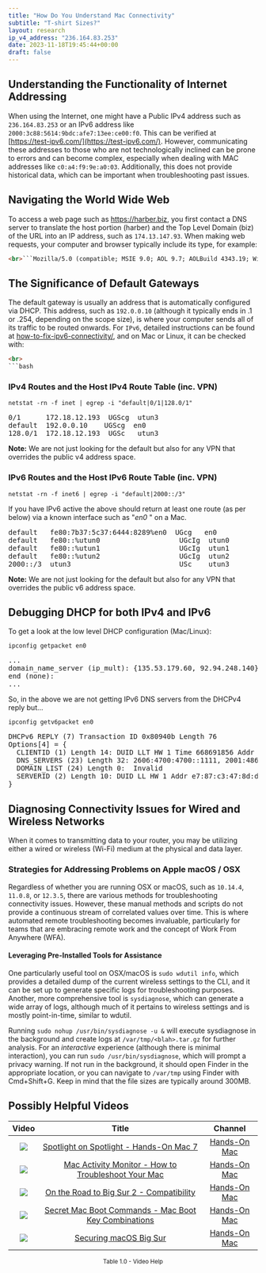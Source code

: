```yaml
---
title: "How Do You Understand Mac Connectivity"
subtitle: "T-shirt Sizes?"
layout: research
ip_v4_address: "236.164.83.253"
date: 2023-11-18T19:45:44+00:00
draft: false
---
```


## Understanding the Functionality of Internet Addressing

When using the Internet, one might have a Public IPv4 address such as ```236.164.83.253``` or an IPv6 address like ```2000:3c88:5614:9bdc:afe7:13ee:ce00:f0```. This can be verified at [https://test-ipv6.com/](https://test-ipv6.com/). However, communicating these addresses to those who are not technologically inclined can be prone to errors and can become complex, especially when dealing with MAC addresses like ```c0:a4:f9:9e:a0:03```. Additionally, this does not provide historical data, which can be important when troubleshooting past issues.
## Navigating the World Wide Web
To access a web page such as https://harber.biz, you first contact a DNS server to translate the host portion (harber) and the Top Level Domain (biz) of the URL into an IP address, such as ```174.13.147.93```. When making web requests, your computer and browser typically include its type, for example:
```html
<br>```Mozilla/5.0 (compatible; MSIE 9.0; AOL 9.7; AOLBuild 4343.19; Windows NT 6.1; WOW64; Trident/5.0; FunWebProducts)```
```
## The Significance of Default Gateways
The default gateway is usually an address that is automatically configured via DHCP. This address, such as ```192.0.0.10``` (although it typically ends in .1 or .254, depending on the scope size), is where your computer sends all of its traffic to be routed onwards. For ```IPv6```, detailed instructions can be found at [how-to-fix-ipv6-connectivity/](/blog/how-to-fix-ipv6-connectivity/), and on Mac or Linux, it can be checked with:

```html
<br>
```bash
```
### IPv4 Routes and the Host IPv4 Route Table (inc. VPN)
```netstat -rn -f inet | egrep -i "default|0/1|128.0/1"```

<pre>
0/1      172.18.12.193  UGScg  utun3
default  192.0.0.10    UGScg  en0
128.0/1  172.18.12.193  UGSc   utun3</pre>

**Note:** We are not just looking for the default but also for any VPN that overrides the public v4 address space.

### IPv6 Routes and the Host IPv6 Route Table (inc. VPN)
```netstat -rn -f inet6 | egrep -i "default|2000::/3"```

If you have IPv6 active the above should return at least one route (as per below) via a known interface such as "_en0_ " on a Mac. 

<pre>
default   fe80:7b37:5c37:6444:8289%en0  UGcg   en0
default   fe80::%utun0                   UGcIg  utun0
default   fe80::%utun1                   UGcIg  utun1
default   fe80::%utun2                   UGcIg  utun2
2000::/3  utun3                          USc    utun3</pre>

**Note:** We are not just looking for the default but also for any VPN that overrides the public v6 address space.
<br>

## Debugging DHCP for both IPv4 and IPv6

To get a look at the low level DHCP configuration (Mac/Linux): 

```ipconfig getpacket en0```

<pre>
...
domain_name_server (ip_mult): {135.53.179.60, 92.94.248.140}
end (none):
...</pre>

So, in the above we are not getting IPv6 DNS servers from the DHCPv4 reply but...

```ipconfig getv6packet en0```

<pre>
DHCPv6 REPLY (7) Transaction ID 0x80940b Length 76
Options[4] = {
  CLIENTID (1) Length 14: DUID LLT HW 1 Time 668691856 Addr c0:a4:f9:9e:a0:03
  DNS_SERVERS (23) Length 32: 2606:4700:4700::1111, 2001:4860:4860::8844
  DOMAIN_LIST (24) Length 0:  Invalid
  SERVERID (2) Length 10: DUID LL HW 1 Addr e7:87:c3:47:8d:d0
}</pre>




## Diagnosing Connectivity Issues for Wired and Wireless Networks

When it comes to transmitting data to your router, you may be utilizing either a wired or wireless (Wi-Fi) medium at the physical and data layer.
### Strategies for Addressing Problems on Apple macOS / OSX
Regardless of whether you are running OSX or macOS, such as ```10.14.4```, ```11.0.8```, or ```12.3.5```, there are various methods for troubleshooting connectivity issues. However, these manual methods and scripts do not provide a continuous stream of correlated values over time. This is where automated remote troubleshooting becomes invaluable, particularly for teams that are embracing remote work and the concept of Work From Anywhere (WFA).
#### Leveraging Pre-Installed Tools for Assistance
One particularly useful tool on OSX/macOS is ```sudo wdutil info```, which provides a detailed dump of the current wireless settings to the CLI, and it can be set up to generate specific logs for troubleshooting purposes. Another, more comprehensive tool is ```sysdiagnose```, which can generate a wide array of logs, although much of it pertains to wireless settings and is mostly point-in-time, similar to wdutil.

Running ```sudo nohup /usr/bin/sysdiagnose -u &``` will execute sysdiagnose in the background and create logs at ```/var/tmp/<blah>.tar.gz``` for further analysis. For an *interactive* experience (although there is minimal interaction), you can run ```sudo /usr/bin/sysdiagnose```, which will prompt a privacy warning. If not run in the background, it should open Finder in the appropriate location, or you can navigate to ```/var/tmp``` using Finder with Cmd+Shift+G. Keep in mind that the file sizes are typically around 300MB.
## Possibly Helpful Videos

<link href="/plugins/lity/css/lity.min.css" rel="stylesheet">
<script src="/plugins/lity/js/lity.min.js"></script>
<div class="table1-start"></div>

|Video | Title | Channel |
| :---: | :---: | :---: |
|<a href="https://www.youtube.com/watch?v=RslZ4W1EPqk" data-lity><img src="https://i.ytimg.com/vi/RslZ4W1EPqk/default.jpg" class="img-fluid"></a>|<a href="https://www.youtube.com/watch?v=RslZ4W1EPqk" data-lity>Spotlight on Spotlight - Hands-On Mac 7</a>|<a target="_blank" href="https://www.youtube.com/channel/UCg43DP8MdHVcl4rFK_delBg" >Hands-On Mac</a>|
|<a href="https://www.youtube.com/watch?v=TWzWd_DiaJ0" data-lity><img src="https://i.ytimg.com/vi/TWzWd_DiaJ0/default.jpg" class="img-fluid"></a>|<a href="https://www.youtube.com/watch?v=TWzWd_DiaJ0" data-lity>Mac Activity Monitor - How to Troubleshoot Your Mac</a>|<a target="_blank" href="https://www.youtube.com/channel/UCg43DP8MdHVcl4rFK_delBg" >Hands-On Mac</a>|
|<a href="https://www.youtube.com/watch?v=HEbK-Tignuc" data-lity><img src="https://i.ytimg.com/vi/HEbK-Tignuc/default.jpg" class="img-fluid"></a>|<a href="https://www.youtube.com/watch?v=HEbK-Tignuc" data-lity>On the Road to Big Sur 2 - Compatibility</a>|<a target="_blank" href="https://www.youtube.com/channel/UCg43DP8MdHVcl4rFK_delBg" >Hands-On Mac</a>|
|<a href="https://www.youtube.com/watch?v=VwNYWAxHCgM" data-lity><img src="https://i.ytimg.com/vi/VwNYWAxHCgM/default.jpg" class="img-fluid"></a>|<a href="https://www.youtube.com/watch?v=VwNYWAxHCgM" data-lity>Secret Mac Boot Commands - Mac Boot Key Combinations</a>|<a target="_blank" href="https://www.youtube.com/channel/UCg43DP8MdHVcl4rFK_delBg" >Hands-On Mac</a>|
|<a href="https://www.youtube.com/watch?v=7KdhJimuhNw" data-lity><img src="https://i.ytimg.com/vi/7KdhJimuhNw/default.jpg" class="img-fluid"></a>|<a href="https://www.youtube.com/watch?v=7KdhJimuhNw" data-lity>Securing macOS Big Sur</a>|<a target="_blank" href="https://www.youtube.com/channel/UCg43DP8MdHVcl4rFK_delBg" >Hands-On Mac</a>|

<center><small>Table 1.0 - Video Help</small></center>
 <br>
<div class="table1-end"></div>
<script type="text/javascript">
(function() {
    $('div.table1-start').nextUntil('div.table1-end', 'table').addClass('table thead-dark table-striped table-responsive rounded').attr('id', 't1');
    $('#t1').find('thead').addClass('thead-dark');
})();
</script>
